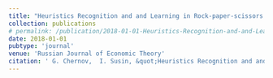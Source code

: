 ```yaml
---
title: "Heuristics Recognition and and Learning in Rock-paper-scissors Game: Experimental Study (rus.)"
collection: publications
# permalink: /publication/2018-01-01-Heuristics-Recognition-and-and-Learning-in-Rock-paper-scissors-Game-Experimental-Study-rus
date: 2018-01-01
pubtype: 'journal'
venue: 'Russian Journal of Economic Theory'
citation: ' G. Chernov,  I. Susin, &quot;Heuristics Recognition and and Learning in Rock-paper-scissors Game: Experimental Study (rus.).&quot; Russian Journal of Economic Theory, 2018.'
---
```

<!-- Use [Google Scholar](https://scholar.google.com/scholar?q=Heuristics+Recognition+and+and+Learning+in+Rock+paper+scissors+Game:+Experimental+Study+(rus.)){:target="_blank"} for full citation -->